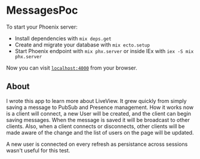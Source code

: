 # MessagesPoc

To start your Phoenix server:

  * Install dependencies with `mix deps.get`
  * Create and migrate your database with `mix ecto.setup`
  * Start Phoenix endpoint with `mix phx.server` or inside IEx with `iex -S mix phx.server`

Now you can visit [`localhost:4000`](http://localhost:4000) from your browser.

## About
I wrote this app to learn more about LiveView. It grew quickly from simply
saving a message to PubSub and Presence management. How it works now is a client
will connect, a new User will be created, and the client can begin saving
messages. When the message is saved it will be broadcast to other clients. Also,
when a client connects or disconnects, other clients will be made aware of the
change and the list of users on the page will be updated.

A new user is connected on every refresh as persistance across sessions wasn't
useful for this test.
